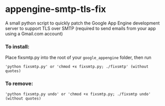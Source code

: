 appengine-smtp-tls-fix
======================

A small python script to quickly patch the Google App Engine development server to support TLS over SMTP (required to send emails from your app using a Gmail.com account)

### To install:
Place fixsmtp.py into the root of your `google_appengine` folder, then run

    'python fixsmtp.py' or 'chmod +x fixsmtp.py; ./fixsmtp' (without quotes)
			
### To remove:

    'python fixsmtp.py undo' or 'chmod +x fixsmtp.py; ./fixsmtp undo' (without quotes)

